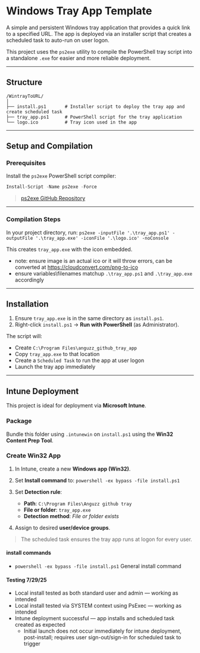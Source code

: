 # Windows Tray App Template

A simple and persistent Windows tray application that provides a quick link to a specified URL. The app is deployed via an installer script that creates a scheduled task to auto-run on user logon.

This project uses the `ps2exe` utility to compile the PowerShell tray script into a standalone `.exe` for easier and more reliable deployment.

---



##  Structure

```
/WintrayToURL/
│
├── install.ps1       # Installer script to deploy the tray app and create scheduled task
├── tray_app.ps1      # PowerShell script for the tray application
└── logo.ico          # Tray icon used in the app
```

---

##  Setup and Compilation

###  Prerequisites

Install the `ps2exe` PowerShell script compiler:

```powershell
Install-Script -Name ps2exe -Force
```

> [ps2exe GitHub Repository](https://github.com/MScholtes/PS2EXE)

---

###  Compilation Steps

In your project directory, run:
`ps2exe -inputFile '.\tray_app.ps1' -outputFile '.\tray_app.exe' -iconFile '.\logo.ico' -noConsole`

This creates `tray_app.exe` with the icon embedded.

  - note: ensure image is an actual ico or it will throw errors, can be converted at https://cloudconvert.com/png-to-ico
  - ensure variables\filenames matchup `.\tray_app.ps1` and `.\tray_app.exe` accordingly

---

##  Installation

1. Ensure `tray_app.exe` is in the same directory as `install.ps1`.
2. Right-click `install.ps1` → **Run with PowerShell** (as Administrator).

The script will:
- Create `C:\Program Files\anguzz_github_tray_app`
- Copy `tray_app.exe` to that location
- Create a `Scheduled Task` to run the app at user logon
- Launch the tray app immediately

---

##  Intune Deployment 

This project is ideal for deployment via **Microsoft Intune**.

###  Package

Bundle this folder using `.intunewin` on `install.ps1` using the **Win32 Content Prep Tool**.

###  Create Win32 App

1. In Intune, create a new **Windows app (Win32)**.
2. Set **Install command** to:
  `powershell -ex bypass -file install.ps1`
3. Set **Detection rule**:
   - **Path**: `C:\Program Files\Anguzz github tray`
   - **File or folder**: `tray_app.exe`
   - **Detection method**: *File or folder exists*

4. Assign to desired **user/device groups**.

> The scheduled task ensures the tray app runs at logon for every user.


#### install commands 
- `powershell -ex bypass -file install.ps1`  General install command

#### Testing 7/29/25
- Local install tested as both standard user and admin — working as intended
- Local install tested via SYSTEM context using PsExec — working as intended
- Intune deployment successful — app installs and scheduled task created as expected 
  -  Initial launch does not occur immediately for intune deployment, post-install; requires user sign-out/sign-in for scheduled task to trigger